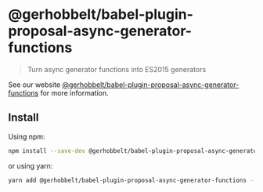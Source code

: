 # @gerhobbelt/babel-plugin-proposal-async-generator-functions

> Turn async generator functions into ES2015 generators

See our website [@gerhobbelt/babel-plugin-proposal-async-generator-functions](https://babeljs.io/docs/en/next/babel-plugin-proposal-async-generator-functions.html) for more information.

## Install

Using npm:

```sh
npm install --save-dev @gerhobbelt/babel-plugin-proposal-async-generator-functions
```

or using yarn:

```sh
yarn add @gerhobbelt/babel-plugin-proposal-async-generator-functions --dev
```
